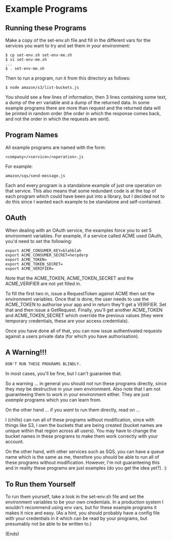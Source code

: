 # Example Programs

## Running these Programs

Make a copy of the set-env.sh file and fill in the different vars for the
services you want to try and set them in your environment:

    $ cp set-env.sh set-env-me.sh
    $ vi set-env-me.sh
    ...
    $ . set-env-me.sh

Then to run a program, run it from this directory as follows:

    $ node amazon/s3/list-buckets.js

You should see a few lines of information, then 3 lines containing some text, a
dump of the err variable and a dump of the returned data. In some example
programs there are more than request and the returned data will be printed in
random order (the order in which the response comes back, and not the order in
which the requests are sent).

## Program Names

All example programs are named with the form:

    <company>/<service>/<operation>.js

For example:

    amazon/sqs/send-message.js

Each and every program is a standalone example of just one operation on that
service. This also means that some redundant code is at the top of each program
which could have been put into a library, but I decided not to do this since I
wanted each example to be standalone and self-contained.

## OAuth ##

When dealing with an OAuth service, the examples force you to set 5 environment variables. For example, if a service
called ACME used OAuth, you'd need to set the following:

    export ACME_CONSUMER_KEY=blahblah
    export ACME_CONSUMER_SECRET=herpderp
    export ACME_TOKEN=
    export ACME_TOKEN_SECRET=
    export ACME_VERIFIER=

Note that the ACME_TOKEN, ACME_TOKEN_SECRET and the ACME_VERIFIER are not yet filled in.

To fill the first two in, issue a RequestToken against ACME then set the environment variables. Once that is done, the
user needs to use the ACME_TOKEN to authorise your app and in return they'll get a VERIFIER. Set that and then issue a
GetRequest. Finally, you'll get another ACME_TOKEN and ACME_TOKEN_SECRET which override the previous values (they were
temporary credentials, these are your access credentials).

Once you have done all of that, you can now issue authentivated requests against a users private data (for which you
have authorisation).

## A Warning!!!

    DON'T RUN THESE PROGRAMS BLINDLY.

In most cases, you'll be fine, but I can't guarantee that.

So a warning ... in general you should _not_ run these programs directly, since
they _may_ be destructive in your own environment. Also note that I am not
guaranteeing them to work in your environment either. They are just _example_
programs which you can learn from.

On the other hand ... if you _want_ to run them directly, read on ...

I (chilts) can run all of these programs without modification, since with
things like S3, I own the buckets that are being created (bucket names are
unique within that region across all users). You may have to change the bucket
names in these programs to make them work correctly with your account.

On the other hand, with other services such as SQS, you can have a queue name
which is the same as me, therefore you _should_ be able to run all of these
programs without modification. However, I'm not guaranteeing this and in
reality these programs are just examples (do you get the idea yet?). :)

## To Run them Yourself

To run them yourself, take a look in the set-env.sh file and set the
environment variables to be your own credentials. In a production system I
wouldn't recommend using env vars, but for these example programs it makes it
nice and easy. (As a hint, you should probably have a config file with your
credentials in it which can be read by your programs, but presumably not be
able to be written to.)

(Ends)
